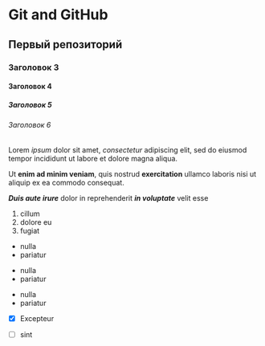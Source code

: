 # Git and GitHub
## Первый репозиторий
### Заголовок 3
#### Заголовок 4
##### Заголовок 5
###### Заголовок 6

Lorem *ipsum* dolor sit amet, _consectetur_ adipiscing elit, sed do eiusmod tempor incididunt ut labore et dolore magna aliqua. 

Ut **enim ad minim veniam**, quis nostrud __exercitation__ ullamco laboris nisi ut aliquip ex ea commodo consequat. 

***Duis aute irure*** dolor in reprehenderit ___in voluptate___ velit esse 

1. cillum 
2. dolore eu 
3. fugiat 


* nulla 
* pariatur


- nulla 
- pariatur


+ nulla 
+ pariatur


- [x] Excepteur 
- [ ] sint 

